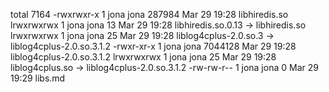 total 7164
-rwxrwxr-x 1 jona jona  287984 Mar 29 19:28 libhiredis.so
lrwxrwxrwx 1 jona jona      13 Mar 29 19:28 libhiredis.so.0.13 -> libhiredis.so
lrwxrwxrwx 1 jona jona      25 Mar 29 19:28 liblog4cplus-2.0.so.3 -> liblog4cplus-2.0.so.3.1.2
-rwxr-xr-x 1 jona jona 7044128 Mar 29 19:28 liblog4cplus-2.0.so.3.1.2
lrwxrwxrwx 1 jona jona      25 Mar 29 19:28 liblog4cplus.so -> liblog4cplus-2.0.so.3.1.2
-rw-rw-r-- 1 jona jona       0 Mar 29 19:29 libs.md

